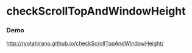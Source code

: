 # checkScrollTopAndWindowHeight

### Demo
http://ryotahirano.github.io/checkScrollTopAndWindowHeight/
